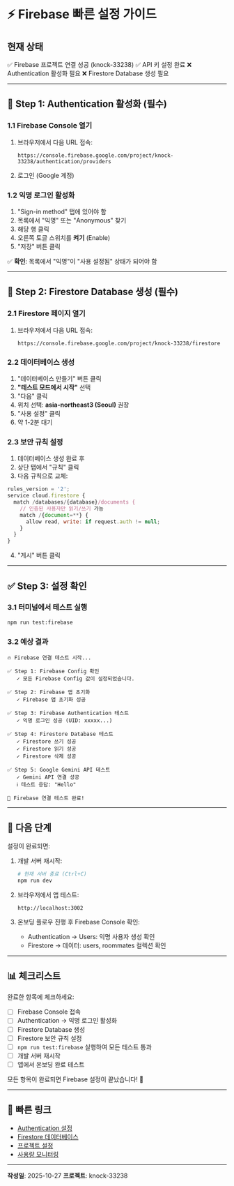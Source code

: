 # ⚡ Firebase 빠른 설정 가이드

## 현재 상태
✅ Firebase 프로젝트 연결 성공 (knock-33238)
✅ API 키 설정 완료
❌ Authentication 활성화 필요
❌ Firestore Database 생성 필요

---

## 🔐 Step 1: Authentication 활성화 (필수)

### 1.1 Firebase Console 열기
1. 브라우저에서 다음 URL 접속:
   ```
   https://console.firebase.google.com/project/knock-33238/authentication/providers
   ```

2. 로그인 (Google 계정)

### 1.2 익명 로그인 활성화
1. "Sign-in method" 탭에 있어야 함
2. 목록에서 "익명" 또는 "Anonymous" 찾기
3. 해당 행 클릭
4. 오른쪽 토글 스위치를 **켜기** (Enable)
5. "저장" 버튼 클릭

✅ **확인**: 목록에서 "익명"이 "사용 설정됨" 상태가 되어야 함

---

## 💾 Step 2: Firestore Database 생성 (필수)

### 2.1 Firestore 페이지 열기
1. 브라우저에서 다음 URL 접속:
   ```
   https://console.firebase.google.com/project/knock-33238/firestore
   ```

### 2.2 데이터베이스 생성
1. "데이터베이스 만들기" 버튼 클릭
2. **"테스트 모드에서 시작"** 선택
3. "다음" 클릭
4. 위치 선택: **asia-northeast3 (Seoul)** 권장
5. "사용 설정" 클릭
6. 약 1-2분 대기

### 2.3 보안 규칙 설정
1. 데이터베이스 생성 완료 후
2. 상단 탭에서 "규칙" 클릭
3. 다음 규칙으로 교체:

```javascript
rules_version = '2';
service cloud.firestore {
  match /databases/{database}/documents {
    // 인증된 사용자만 읽기/쓰기 가능
    match /{document=**} {
      allow read, write: if request.auth != null;
    }
  }
}
```

4. "게시" 버튼 클릭

---

## ✅ Step 3: 설정 확인

### 3.1 터미널에서 테스트 실행
```bash
npm run test:firebase
```

### 3.2 예상 결과
```
🔥 Firebase 연결 테스트 시작...

✅ Step 1: Firebase Config 확인
   ✓ 모든 Firebase Config 값이 설정되었습니다.

✅ Step 2: Firebase 앱 초기화
   ✓ Firebase 앱 초기화 성공

✅ Step 3: Firebase Authentication 테스트
   ✓ 익명 로그인 성공 (UID: xxxxx...)

✅ Step 4: Firestore Database 테스트
   ✓ Firestore 쓰기 성공
   ✓ Firestore 읽기 성공
   ✓ Firestore 삭제 성공

✅ Step 5: Google Gemini API 테스트
   ✓ Gemini API 연결 성공
   ℹ 테스트 응답: "Hello"

🎉 Firebase 연결 테스트 완료!
```

---

## 🚀 다음 단계

설정이 완료되면:

1. 개발 서버 재시작:
   ```bash
   # 현재 서버 종료 (Ctrl+C)
   npm run dev
   ```

2. 브라우저에서 앱 테스트:
   ```
   http://localhost:3002
   ```

3. 온보딩 플로우 진행 후 Firebase Console 확인:
   - Authentication → Users: 익명 사용자 생성 확인
   - Firestore → 데이터: users, roommates 컬렉션 확인

---

## 📊 체크리스트

완료한 항목에 체크하세요:

- [ ] Firebase Console 접속
- [ ] Authentication → 익명 로그인 활성화
- [ ] Firestore Database 생성
- [ ] Firestore 보안 규칙 설정
- [ ] `npm run test:firebase` 실행하여 모든 테스트 통과
- [ ] 개발 서버 재시작
- [ ] 앱에서 온보딩 완료 테스트

모든 항목이 완료되면 Firebase 설정이 끝났습니다! 🎉

---

## 🔗 빠른 링크

- [Authentication 설정](https://console.firebase.google.com/project/knock-33238/authentication/providers)
- [Firestore 데이터베이스](https://console.firebase.google.com/project/knock-33238/firestore)
- [프로젝트 설정](https://console.firebase.google.com/project/knock-33238/settings/general)
- [사용량 모니터링](https://console.firebase.google.com/project/knock-33238/usage)

---

**작성일**: 2025-10-27
**프로젝트**: knock-33238
